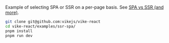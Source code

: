 Example of selecting SPA or SSR on a per-page basis. See
[SPA vs SSR (and more)](https://vite-plugin-ssr.com/SPA-vs-SSR).

```bash
git clone git@github.com:vikejs/vike-react
cd vike-react/examples/ssr-spa/
pnpm install
pnpm run dev
```

